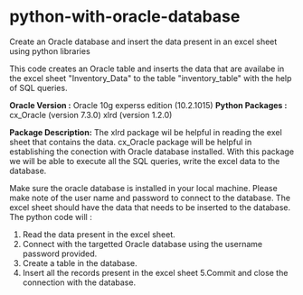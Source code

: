 # python-with-oracle-database
Create an Oracle database and insert the data present in an excel sheet using python libraries

This code creates an Oracle table and inserts the data that are availabe in the excel sheet "Inventory_Data" to the table "inventory_table" with the help of SQL queries.

**Oracle Version :** Oracle 10g experss edition (10.2.1015)
**Python Packages :** cx_Oracle (version 7.3.0)
				          xlrd (version 1.2.0)
				  
**Package Description:**
The xlrd package wil be helpful in reading the exel sheet that contains the data.
cx_Oracle package will be helpful in establishing the conection with Oracle database installed. With this package we will be able to execute all the SQL queries, write the excel data to the database.

Make sure the oracle database is installed in your local machine.
Please make note of the user name and password to connect to the database.
The excel sheet should have the data that needs to be inserted to the database.
The python code will :
1. Read the data present in the excel sheet.
2. Connect with the targetted Oracle database using the username password provided.
3. Create a table in the database.
4. Insert all the records present in the excel sheet
5.Commit and close the connection with the database.




